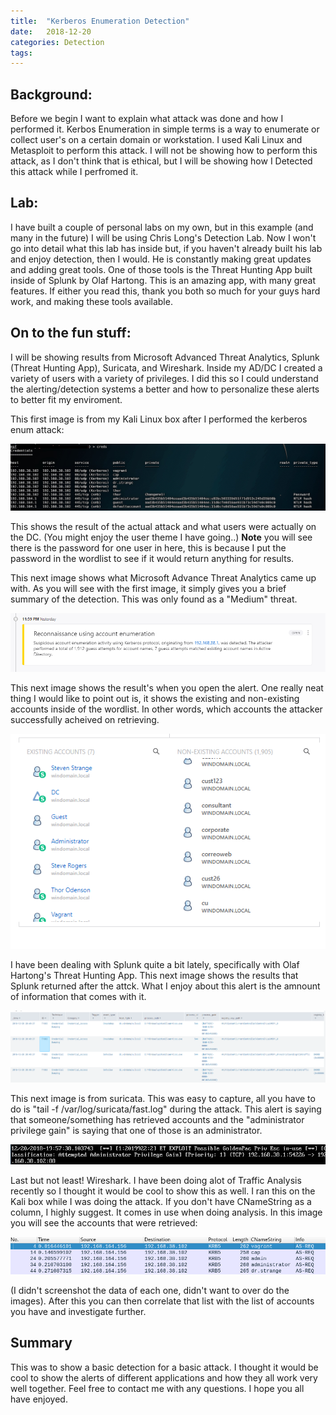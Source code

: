 ```yaml
---
title:  "Kerberos Enumeration Detection"
date:   2018-12-20 
categories: Detection
tags: 
---
```

Background:
---
Before we begin I want to explain what attack was done and how I performed it. Kerbos Enumeration in simple terms is a way to enumerate or collect user's on a certain domain or workstation. I used Kali Linux and Metasploit to perform this attack. I will not be showing how to perform this attack, as I don't think that is ethical, but I will be showing how I Detected this attack while I perfromed it.

Lab:
--
I have built a couple of personal labs on my own, but in this example (and many in the future) I will be using Chris Long's Detection Lab. Now I won't go into detail what this lab has inside but, if you haven't already built his lab and enjoy detection, then I would. He is constantly making great updates and adding great tools. One of those tools is the Threat Hunting App built inside of Splunk by Olaf Hartong. This is an amazing app, with many great features. If either you read this, thank you both so much for your guys hard work, and making these tools available. 

On to the fun stuff:
--
I will be showing results from Microsoft Advanced Threat Analytics, Splunk (Threat Hunting App), Suricata, and Wireshark. Inside my AD/DC I created a variety of users with a variety of privileges. I did this so I could understand the alerting/detection systems a better and how to personalize these alerts to better fit my enviroment. 

This first image is from my Kali Linux box after I performed the kerberos enum attack:

![Kerberos-Enumeration](/images/kerb-enum.jpg)

This shows the result of the actual attack and what users were actually on the DC. (You might enjoy the user theme I have going..) **Note** you will see there is the password for one user in here, this is because I put the password in the wordlist to see if it would return anything for results. 

This next image shows what Microsoft Advance Threat Analytics came up with. As you will see with the first image, it simply gives you a brief summary of the detection. This was only found as a "Medium" threat. 

![Mic-Anal](/images/anal1.png)

This next image shows the result's when you open the alert. One really neat thing I would like to point out is, it shows the existing and non-existing accounts inside of the wordlist. In other words, which accounts the attacker successfully acheived on retrieving. 

![Mic-Anal2](/images/anal2.png)

I have been dealing with Splunk quite a bit lately, specifically with Olaf Hartong's Threat Hunting App. This next image shows the results that Splunk returned after the attck. What I enjoy about this alert is the amnount of information that comes with it. 

![Splunk](/images/splunk.png)

This next image is from suricata. This was easy to capture, all you have to do is "tail -f /var/log/suricata/fast.log" during the attack. This alert is saying that someone/something has retrieved accounts and the "administrator privilege gain" is saying that one of those is an administrator. 

![Suricata](/images/suricata.png)

Last but not least! Wireshark. I have been doing alot of Traffic Analysis recently so I thought it would be cool to show this as well. I ran this on the Kali box while I was doing the attack. If you don't have CNameString as a column, I highly suggest. It comes in use when doing analysis. 
In this image you will see the accounts that were retrieved:

![Wireshark](/images/ws.png)

(I didn't screenshot the data of each one, didn't want to over do the images). After this you can then correlate that list with the list of accounts you have and investigate further.  

Summary
--
This was to show a basic detection for a basic attack. I thought it would be cool to show the alerts of different applications and how they all work very well together. Feel free to contact me with any questions.
I hope you all have enjoyed. 

